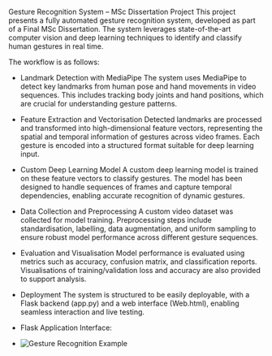 Gesture Recognition System – MSc Dissertation Project
This project presents a fully automated gesture recognition system, developed as part of a Final MSc Dissertation. The system leverages state-of-the-art computer vision and deep learning techniques to identify and classify human gestures in real time.

The workflow is as follows:

- Landmark Detection with MediaPipe
The system uses MediaPipe to detect key landmarks from human pose and hand movements in video sequences. This includes tracking body joints and hand positions, which are crucial for understanding gesture patterns.

- Feature Extraction and Vectorisation
Detected landmarks are processed and transformed into high-dimensional feature vectors, representing the spatial and temporal information of gestures across video frames. Each gesture is encoded into a structured format suitable for deep learning input.

- Custom Deep Learning Model
A custom deep learning model is trained on these feature vectors to classify gestures. The model has been designed to handle sequences of frames and capture temporal dependencies, enabling accurate recognition of dynamic gestures.

- Data Collection and Preprocessing
A custom video dataset was collected for model training. Preprocessing steps include standardisation, labelling, data augmentation, and uniform sampling to ensure robust model performance across different gesture sequences.

- Evaluation and Visualisation
Model performance is evaluated using metrics such as accuracy, confusion matrix, and classification reports. Visualisations of training/validation loss and accuracy are also provided to support analysis.

- Deployment
The system is structured to be easily deployable, with a Flask backend (app.py) and a web interface (Web.html), enabling seamless interaction and live testing.

- Flask Application Interface:
- ![Gesture Recognition Example](FlaskAppDemo/FlaspApp.png "Gesture Recognition")
